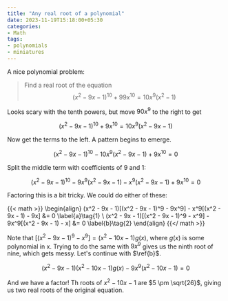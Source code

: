 ```yaml
---
title: "Any real root of a polynomial"
date: 2023-11-19T15:18:00+05:30
categories:
- Math 
tags:
- polynomials
- miniatures
---
```


A nice polynomial problem: 

> Find a real root of the equation 
> $$(x^2 - 9x - 1)^{10} + 99x^{10} = 10x^9(x^2-1)$$

Looks scary with the tenth powers, but move $90x^9$ to the right to get 

$$(x^2 - 9x - 1)^{10} + 9x^{10} = 10x^9(x^2 - 9x - 1)$$

Now get the terms to the left. A pattern begins to emerge.

$$(x^2 - 9x - 1)^{10} - 10x^9(x^2 - 9x - 1) + 9x^{10} = 0$$

Split the middle term with coefficients of $9$ and $1$:

$$(x^2 - 9x - 1)^{10} - 9x^9(x^2 - 9x - 1) - x^9(x^2 - 9x - 1) + 9x^{10} = 0$$

Factoring this is a bit tricky. We could do either of these:

{{< math >}}
\begin{align}
(x^2 - 9x - 1)[(x^2 - 9x - 1)^9 - 9x^9] - x^9[(x^2 - 9x - 1) - 9x] &= 0 \label{a}\tag{1} \\
(x^2 - 9x - 1)[(x^2 - 9x - 1)^9 - x^9] - 9x^9[(x^2 - 9x - 1) - x] &= 0 \label{b}\tag{2}
\end{align}
{{</ math >}}

Note that $[(x^2 - 9x - 1)^9 - x^9] = (x^2 - 10x - 1)g(x)$, where $g(x)$ is some 
polynomial in x. Trying to do the same with $9x^9$ gives us the ninth root of 
nine, which gets messy. Let's continue with $\ref{b}$.

$$(x^2 - 9x - 1)(x^2 - 10x - 1)g(x) - 9x^9(x^2 - 10x - 1) = 0$$

And we have a factor! Th roots of $x^2 - 10x - 1$ are $5 \pm \sqrt{26}$, giving 
us two real roots of the original equation.

